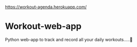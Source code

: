 https://workout-agenda.herokuapp.com/

# Workout-web-app
Python web-app to track and record all your daily workouts.....💪

